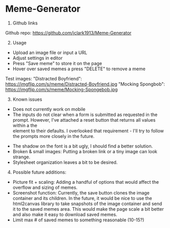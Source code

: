 # Meme-Generator

1. Github links

Github repo: https://github.com/jclark1913/Meme-Generator

2. Usage

- Upload an image file or input a URL
- Adjust settings in editor
- Press "Save meme" to store it on the page
- Hover over saved memes a press "DELETE" to remove a meme

Test images:
"Distracted Boyfriend": https://imgflip.com/s/meme/Distracted-Boyfriend.jpg
"Mocking Spongbob": https://imgflip.com/s/meme/Mocking-Spongebob.jpg


3. Known issues

- Does not currently work on mobile
- The inputs do not clear when a form is submitted as requested in the prompt. However, I've attached a reset button that returns all values within a the <form> element to their defaults. I overlooked that requirement - I'll try to follow the prompts more closely in the future.
- The shadow on the font is a bit ugly, I should find a better solution.
- Broken & small images: Putting a broken link or a tiny image can look strange.
- Stylesheet organization leaves a bit to be desired.

4. Possible future additions:

- Picture fit + scaling: Adding a handful of options that would affect the overflow and sizing of memes.
- Screenshot function: Currently, the save button clones the image container and its children. In the future, it would be nice to use the html2canvas library to take snapshots of the image container and send it to the saved memes area. This would make the page scale a bit better and also make it easy to download saved memes.
- Limit max # of saved memes to something reasonable (10-15?)
